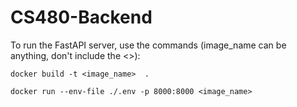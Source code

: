 # CS480-Backend
To run the FastAPI server, use the commands (image_name can be anything, don't include the <>):

```docker build -t <image_name>  .```

```docker run --env-file ./.env -p 8000:8000 <image_name>```
